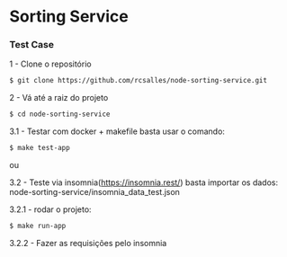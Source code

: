 # Sorting Service

### Test Case


1 - Clone o repositório
```sh
$ git clone https://github.com/rcsalles/node-sorting-service.git
```

2 - Vá até a raiz do projeto
```sh
$ cd node-sorting-service
```
3.1 - Testar com docker + makefile basta usar o comando:
```sh
$ make test-app
```

ou

3.2 - Teste via insomnia(https://insomnia.rest/) basta importar os dados: node-sorting-service/insomnia_data_test.json

3.2.1 - rodar o projeto:
```sh
$ make run-app
```
3.2.2 - Fazer as requisições pelo insomnia

